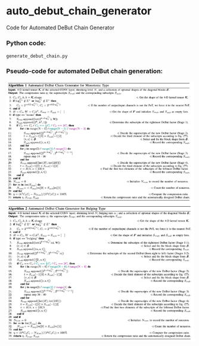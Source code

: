 # auto_debut_chain_generator
Code for Automated DeBut Chain Generator

### Python code:
```
generate_debut_chain.py
```

### Pseudo-code for automated DeBut chain generation:
![image](figures/mono.png)
![image](figures/bulging.png)
